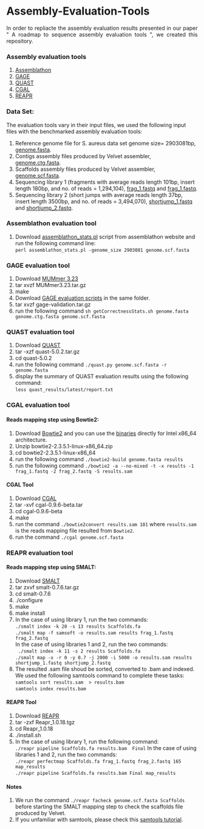 # Assembly-Evaluation-Tools
<p align="justify">
In order to repliacte the assembly evaluation results presented in our paper " A roadmap to sequence assembly evaluation tools ", we created this repository.

### Assembly evaluation tools
1. [Assemblathon](https://github.com/KorfLab/Assemblathon)
2. [GAGE](http://gage.cbcb.umd.edu/results/gage-validation.tar.gz)
3. [QUAST](https://sourceforge.net/projects/quast/files/quast-5.0.2.tar.gz)
4. [CGAL](https://pachterlab.github.io/cgal/)
5. [REAPR](https://www.sanger.ac.uk/science/tools/reapr)

### Data Set:
The evaluation tools vary in their input files, we used the following input files with the benchmarked assembly evaluation tools:
1. Reference genome file for S. aureus data set genome size= 2903081bp, [genome.fasta](http://gage.cbcb.umd.edu/data/Staphylococcus_aureus/Data.original/genome.fasta).
2. Contigs assembly files produced by Velvet assembler, [genome.ctg.fasta](http://gage.cbcb.umd.edu/data/Staphylococcus_aureus).
3. Scaffolds assembly files produced by Velvet assembler, [genome.scf.fasta](http://gage.cbcb.umd.edu/data/Staphylococcus_aureus).
4. Sequencing library 1 (fragments with average reads length 101bp, insert length 180bp, and no. of reads = 1,294,104),          [frag_1.fastq](http://gage.cbcb.umd.edu/data/Staphylococcus_aureus/Data.original/frag_1.fastq.gz) and [frag_1.fastq](http://gage.cbcb.umd.edu/data/Staphylococcus_aureus/Data.original/frag_2.fastq.gz).
5. Sequencing library 2 (short jumps with average reads length 37bp, insert length 3500bp, and no. of reads = 3,494,070),          [shortjump_1.fastq](http://gage.cbcb.umd.edu/data/Staphylococcus_aureus/Data.original/shortjump_1.fastq.gz) and [shortjump_2.fastq](http://gage.cbcb.umd.edu/data/Staphylococcus_aureus/Data.original/shortjump_2.fastq.gz).

### Assemblathon evaluation tool
1. Download [assemblathon_stats.pl](https://github.com/KorfLab/Assemblathon/blob/master/assemblathon_stats.pl) script from assemblathon website and run the following command line:<br/> `perl assemblathon_stats.pl -genome_size 2903081 genome.scf.fasta` 

### GAGE evaluation tool 
1. Download [MUMmer 3.23](http://sourceforge.net/projects/mummer/files%2Fmummer%2F3.23/)
2. tar xvzf MUMmer3.23.tar.gz
3. make
4. Download [GAGE evaluation scripts](http://gage.cbcb.umd.edu/results/gage-validation.tar.gz) in the same folder. 
5. tar xvzf gage-validation.tar.gz
6. run the following command `sh getCorrectnessStats.sh genome.fasta genome.ctg.fasta genome.scf.fasta`
 
### QUAST evaluation tool 
1. Download [QUAST](https://sourceforge.net/projects/quast/files/quast-5.0.2.tar.gz)
2. tar -xzf quast-5.0.2.tar.gz
3. cd quast-5.0.2
4. run the following command `./quast.py genome.scf.fasta -r genome.fasta`
5. display the summary of QUAST evaluation results using the following command: <br/> `less quast_results/latest/report.txt` 

### CGAL evaluation tool
#### Reads mapping step using Bowtie2:
1. Download [Bowtie2](https://sourceforge.net/projects/bowtie-bio/files/bowtie2/2.3.5.1/) and you can use the [binaries](https://sourceforge.net/projects/bowtie-bio/files/bowtie2/2.3.5.1/bowtie2-2.3.5.1-linux-x86_64.zip/download) directly for Intel x86_64 architecture.
2. Unzip bowtie2-2.3.5.1-linux-x86_64.zip
3. cd bowtie2-2.3.5.1-linux-x86_64
4. run the following command `./bowtie2-build genome.fasta results`
5. run the following command `./bowtie2 -a --no-mixed -t -x results -1 frag_1.fastq -2 frag_2.fastq -S results.sam`
#### CGAL Tool
1. Download [CGAL](https://pachterlab.github.io/cgal/)
2. tar -xvf cgal-0.9.6-beta.tar 
3. cd cgal-0.9.6-beta
4. make
5. run the command `./bowtie2convert results.sam 101` where `results.sam` is the reads mapping file resulted from `Bowtie2`.
6. run the command `./cgal genome.scf.fasta`

### REAPR evaluation tool

#### Reads mapping step using SMALT:
1. Download [SMALT](http://sourceforge.net/projects/smalt/)
2. tar zxvf smalt-0.7.6.tar.gz
3. cd smalt-0.7.6
4. ./configure
5. make
6. make install
7. In the case of using library 1, run the two commands: <br/>
    `./smalt index -k 20 -s 13 results Scaffolds.fa` <br/>
    `./smalt map -f samsoft -o results.sam results frag_1.fastq frag_2.fastq` <br/>
   In the case of using libraries 1 and 2, run the two commands: <br/>
   ` ./smalt index -k 11 -s 2 results Scaffolds.fa` <br/>
   `./smalt map -x -r 0 -y 0.7 -j 2000 -i 5000 -o results.sam results shortjump_1.fastq shortjump_2.fastq`
8. The resulted .sam file shoud be sorted, converted to .bam and indexed. We used the following samtools command to complete these tasks: <br/>
   `samtools sort results.sam  > results.bam ` <br/>
   `samtools index results.bam ` <br/>
#### REAPR Tool 
1. Download [REAPR](ftp://ftp.sanger.ac.uk/pub/resources/software/reapr/Reapr_1.0.18.tar.gz)
2. tar -zxf Reapr_1.0.18.tgz
3. cd Reapr_1.0.18
4. ./install.sh
5. In the case of using library 1, run the following command: <br/>
   `./reapr pipeline Scaffolds.fa results.bam  Final`
   In the case of using libraries 1 and 2, run the two commands: <br/>
   `./reapr perfectmap Scaffolds.fa frag_1.fastq frag_2.fastq 165 map_results`<br/>
   `./reapr pipeline Scaffolds.fa results.bam Final map_results` <br/>

 #### Notes
 1. We run the command `./reapr facheck genome.scf.fasta Scaffolds` before starting the SMALT mapping step to check the scaffolds file produced by Velvet.
 2. If you unfamiliar with samtools, please check this [samtools tutorial](http://quinlanlab.org/tutorials/samtools/samtools.html).
